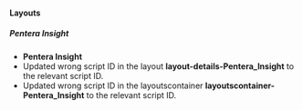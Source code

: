 
#### Layouts
##### Pentera Insight
- **Pentera Insight**
- Updated wrong script ID in the layout **layout-details-Pentera_Insight** to the relevant script ID.
- Updated wrong script ID in the layoutscontainer **layoutscontainer-Pentera_Insight** to the relevant script ID.

